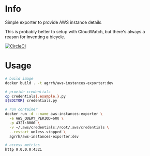 # Info

Simple exporter to provide AWS instance details.

This is probably better to setup with CloudWatch, but there's always a reason for inventing a bicycle.

[![CircleCI](https://circleci.com/gh/agrrh/aws-instances-exporter.svg?style=svg)](https://circleci.com/gh/agrrh/aws-instances-exporter)

# Usage

```bash
# build image
docker build . -t agrrh/aws-instances-exporter:dev

# provide credentials
cp credentials{.example,}.py
${EDITOR} credentials.py

# run container
docker run -d --name aws-instances-exporter \
  -e AWS_QUERY_PERIOD=600 \
  -p 4321:8000 \
  -v ~/.aws/credentials:/root/.aws/credentials \
  --restart unless-stopped \
  agrrh/aws-instances-exporter:dev

# access metrics
http 0.0.0.0:4321
```
